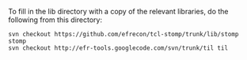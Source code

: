 To fill in the lib directory with a copy of the relevant libraries, do
the following from this directory:

    svn checkout https://github.com/efrecon/tcl-stomp/trunk/lib/stomp stomp
    svn checkout http://efr-tools.googlecode.com/svn/trunk/til til
